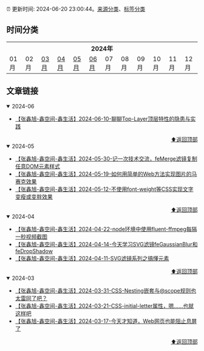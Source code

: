 :alarm_clock: 更新时间: 2024-06-20 23:00:44。[来源分类](./README.md)、[标签分类](./TAGS.md)

## 时间分类

<table>

<tr>
<th colspan="12">2024年</th>
</tr>
<tr>
<td>01月</td>
<td>02月</td>
<td><a href="#2024-03">03月</a></td>
<td><a href="#2024-04">04月</a></td>
<td><a href="#2024-05">05月</a></td>
<td><a href="#2024-06">06月</a></td>
<td>07月</td>
<td>08月</td>
<td>09月</td>
<td>10月</td>
<td>11月</td>
<td>12月</td>
</tr>

</table>

## 文章链接

<details open>
<summary id="2024-06">
 2024-06
</summary>


- [【张鑫旭-鑫空间-鑫生活】2024-06-10-聊聊Top-Layer顶层特性的隐患与实践](https://www.zhangxinxu.com/wordpress/2024/06/web-top-layer/) 

<div align="right"><a href="#时间分类">⬆返回顶部</a></div>
</details>

<details open>
<summary id="2024-05">
 2024-05
</summary>


- [【张鑫旭-鑫空间-鑫生活】2024-05-30-记一次技术交流，feMerge滤镜复制任意DOM元素样式](https://www.zhangxinxu.com/wordpress/2024/05/svg-femerge-clone-dom-css-style/) 
- [【张鑫旭-鑫空间-鑫生活】2024-05-19-如何用简单的Web方法实现图片的马赛克效果](https://www.zhangxinxu.com/wordpress/2024/05/js-web-svg-canvas-image-mosaic/) 
- [【张鑫旭-鑫空间-鑫生活】2024-05-12-不使用font-weight等CSS实现文字变瘦或变胖效果](https://www.zhangxinxu.com/wordpress/2024/05/svg-femorphology-font-weight-thin-stretch/) 

<div align="right"><a href="#时间分类">⬆返回顶部</a></div>
</details>

<details open>
<summary id="2024-04">
 2024-04
</summary>


- [【张鑫旭-鑫空间-鑫生活】2024-04-22-node环境中使用fluent-ffmpeg每隔一秒视频截图](https://www.zhangxinxu.com/wordpress/2024/04/node-fluent-ffmpeg-screenshot-every-second/) 
- [【张鑫旭-鑫空间-鑫生活】2024-04-14-今天学习SVG滤镜feGaussianBlur和feDropShadow](https://www.zhangxinxu.com/wordpress/2024/04/svg-filter-fegaussianblur-fedropshadow/) 
- [【张鑫旭-鑫空间-鑫生活】2024-04-11-SVG滤镜系列之搞懂<feBlend>元素](https://www.zhangxinxu.com/wordpress/2024/04/svg-filter-feblend/) 

<div align="right"><a href="#时间分类">⬆返回顶部</a></div>
</details>

<details open>
<summary id="2024-03">
 2024-03
</summary>


- [【张鑫旭-鑫空间-鑫生活】2024-03-31-CSS-Nesting嵌套与@scope规则也太雷同了吧？](https://www.zhangxinxu.com/wordpress/2024/03/css-nesting-scope-rules/) 
- [【张鑫旭-鑫空间-鑫生活】2024-03-21-CSS-initial-letter属性，嗯……也就这样吧](https://www.zhangxinxu.com/wordpress/2024/03/css-initial-letter/) 
- [【张鑫旭-鑫空间-鑫生活】2024-03-17-今天才知道，Web网页也能阻止息屏了](https://www.zhangxinxu.com/wordpress/2024/03/js-screen-wake-lock-api/) 

<div align="right"><a href="#时间分类">⬆返回顶部</a></div>
</details>

